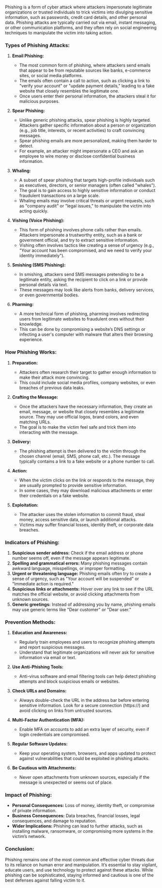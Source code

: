 Phishing is a form of cyber attack where attackers impersonate legitimate organizations or trusted individuals to trick victims into divulging sensitive information, such as passwords, credit card details, and other personal data. Phishing attacks are typically carried out via email, instant messaging, or other communication platforms, and they often rely on social engineering techniques to manipulate the victim into taking action.

### Types of Phishing Attacks:

1. **Email Phishing:**
   - The most common form of phishing, where attackers send emails that appear to be from reputable sources like banks, e-commerce sites, or social media platforms.
   - The emails often contain a call to action, such as clicking a link to "verify your account" or "update payment details," leading to a fake website that closely resembles the legitimate one.
   - Once users enter their personal information, the attackers steal it for malicious purposes.

2. **Spear Phishing:**
   - Unlike generic phishing attacks, spear phishing is highly targeted. Attackers gather specific information about a person or organization (e.g., job title, interests, or recent activities) to craft convincing messages.
   - Spear phishing emails are more personalized, making them harder to detect.
   - For example, an attacker might impersonate a CEO and ask an employee to wire money or disclose confidential business information.

3. **Whaling:**
   - A subset of spear phishing that targets high-profile individuals such as executives, directors, or senior managers (often called "whales").
   - The goal is to gain access to highly sensitive information or conduct fraudulent transactions on a large scale.
   - Whaling emails may involve critical threats or urgent requests, such as "company audit" or "legal issues," to manipulate the victim into acting quickly.

4. **Vishing (Voice Phishing):**
   - This form of phishing involves phone calls rather than emails. Attackers impersonate a trustworthy entity, such as a bank or government official, and try to extract sensitive information.
   - Vishing often involves tactics like creating a sense of urgency (e.g., "Your account has been compromised, and we need to verify your identity immediately").

5. **Smishing (SMS Phishing):**
   - In smishing, attackers send SMS messages pretending to be a legitimate entity, asking the recipient to click on a link or provide personal details via text.
   - These messages may look like alerts from banks, delivery services, or even governmental bodies.

6. **Pharming:**
   - A more technical form of phishing, pharming involves redirecting users from legitimate websites to fraudulent ones without their knowledge.
   - This can be done by compromising a website’s DNS settings or infecting a user's computer with malware that alters their browsing experience.

### How Phishing Works:

1. **Preparation:**
   - Attackers often research their target to gather enough information to make their attack more convincing.
   - This could include social media profiles, company websites, or even breaches of previous data leaks.

2. **Crafting the Message:**
   - Once the attackers have the necessary information, they create an email, message, or website that closely resembles a legitimate source. They may use official logos, brand colors, and even matching URLs.
   - The goal is to make the victim feel safe and trick them into interacting with the message.

3. **Delivery:**
   - The phishing attempt is then delivered to the victim through the chosen channel (email, SMS, phone call, etc.). The message typically contains a link to a fake website or a phone number to call.

4. **Action:**
   - When the victim clicks on the link or responds to the message, they are usually prompted to provide sensitive information.
   - In some cases, they may download malicious attachments or enter their credentials on a fake website.

5. **Exploitation:**
   - The attacker uses the stolen information to commit fraud, steal money, access sensitive data, or launch additional attacks.
   - Victims may suffer financial losses, identity theft, or corporate data breaches.

### Indicators of Phishing:

1. **Suspicious sender address:** Check if the email address or phone number seems off, even if the message appears legitimate.
2. **Spelling and grammatical errors:** Many phishing messages contain awkward language, misspellings, or improper formatting.
3. **Urgent or threatening language:** Phishing emails often try to create a sense of urgency, such as "Your account will be suspended" or "Immediate action is required."
4. **Suspicious links or attachments:** Hover over any link to see if the URL matches the official website, or avoid clicking attachments from unknown sources.
5. **Generic greetings:** Instead of addressing you by name, phishing emails may use generic terms like "Dear customer" or "Dear user."

### Prevention Methods:

1. **Education and Awareness:**
   - Regularly train employees and users to recognize phishing attempts and report suspicious messages.
   - Understand that legitimate organizations will never ask for sensitive information via email or text.

2. **Use Anti-Phishing Tools:**
   - Anti-virus software and email filtering tools can help detect phishing attempts and block suspicious emails or websites.

3. **Check URLs and Domains:**
   - Always double-check the URL in the address bar before entering sensitive information. Look for a secure connection (https://) and avoid clicking on links from untrusted sources.

4. **Multi-Factor Authentication (MFA):**
   - Enable MFA on accounts to add an extra layer of security, even if login credentials are compromised.

5. **Regular Software Updates:**
   - Keep your operating system, browsers, and apps updated to protect against vulnerabilities that could be exploited in phishing attacks.

6. **Be Cautious with Attachments:**
   - Never open attachments from unknown sources, especially if the message is unexpected or seems out of place.

### Impact of Phishing:

- **Personal Consequences:** Loss of money, identity theft, or compromise of private information.
- **Business Consequences:** Data breaches, financial losses, legal consequences, and damage to reputation.
- **Wider Implications:** Phishing can lead to further attacks, such as installing malware, ransomware, or compromising more systems in the victim’s network.

### Conclusion:
Phishing remains one of the most common and effective cyber threats due to its reliance on human error and manipulation. It’s essential to stay vigilant, educate users, and use technology to protect against these attacks. While phishing can be sophisticated, staying informed and cautious is one of the best defenses against falling victim to it.
